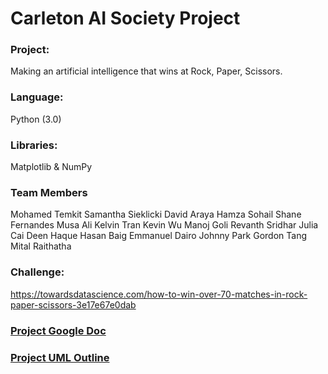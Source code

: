 # Carleton AI Society Project

### Project:
Making an artificial intelligence that wins at Rock, Paper, Scissors.

### Language: 

Python (3.0) 

### Libraries:

Matplotlib & NumPy

### Team Members
Mohamed Temkit
Samantha Sieklicki
David Araya
Hamza Sohail
Shane Fernandes
Musa Ali
Kelvin Tran
Kevin Wu
Manoj Goli
Revanth Sridhar
Julia Cai
Deen Haque
Hasan Baig
Emmanuel Dairo
Johnny Park
Gordon Tang
Mital Raithatha

### Challenge:

https://towardsdatascience.com/how-to-win-over-70-matches-in-rock-paper-scissors-3e17e67e0dab

### [Project Google Doc](https://docs.google.com/document/d/1oG6n_vd1Fgdpourc7Dl1LbjLy_fLD1V5E2WEWUQd4TA/edit?usp=sharing)

### [Project UML Outline](https://drive.google.com/file/d/1WUv93TYrMRMko8XCpfw0i1ucC9A3nPNP/view?usp=sharing)